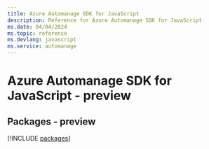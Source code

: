 ```yaml
---
title: Azure Automanage SDK for JavaScript
description: Reference for Azure Automanage SDK for JavaScript
ms.date: 04/04/2024
ms.topic: reference
ms.devlang: javascript
ms.service: automanage
---
```

# Azure Automanage SDK for JavaScript - preview
## Packages - preview
[!INCLUDE [packages](automanage-index.md)]
